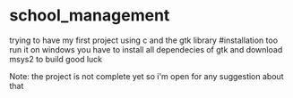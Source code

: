 # school_management
trying to have my first project using c and the gtk library
#installation 
too run it on windows you have to install all dependecies of gtk and download msys2 to build 
good luck 

Note:
the project is not complete yet so i'm open for any suggestion about that
